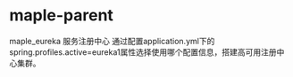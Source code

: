 # maple-parent

maple_eureka  服务注册中心
  通过配置application.yml下的spring.profiles.active=eureka1属性选择使用哪个配置信息，搭建高可用注册中心集群。 
  
